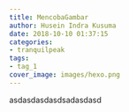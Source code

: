 ```yaml
---
title: MencobaGambar
author: Husein Indra Kusuma
date: 2018-10-10 01:37:15
categories:
- tranquilpeak
tags:
- tag_1
cover_image: images/hexo.png
---
```

asdasdasdasdsadasdasd
<!-- more -->
